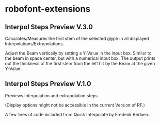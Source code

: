 robofont-extensions
===================
Interpol Steps Preview V.3.0
-----------------------------------------------
Calculates/Measures the first stem of the selected glyph in 
all displayed Interpolations/Extrapolations.

Adjust the Beam vertically by setting a Y-Value in the input box.
Similar to the beam in space center, but with a numerical input box.
The output prints out the thickness of the first stem from the left 
hit by the Beam at the given Y-Value.

Interpol Steps Preview V.1.0
-----------------------------------------------
Previews interpolation and extrapolation steps.

(Display options might not be accessible in the current Version of RF.)

A few lines of code included from Quick Interpolate by Frederik Berlaen.
